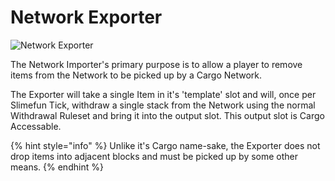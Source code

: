 # Network Exporter

![Network Exporter](../../.gitbook/assets/tile\_network\_exporter.png)

The Network Importer's primary purpose is to allow a player to remove items from the Network to be picked up by a Cargo Network.

The Exporter will take a single Item in it's 'template' slot and will, once per Slimefun Tick, withdraw a single stack from the Network using the normal Withdrawal Ruleset and bring it into the output slot. This output slot is Cargo Accessable.

{% hint style="info" %}
Unlike it's Cargo name-sake, the Exporter does not drop items into adjacent blocks and must be picked up by some other means.
{% endhint %}
